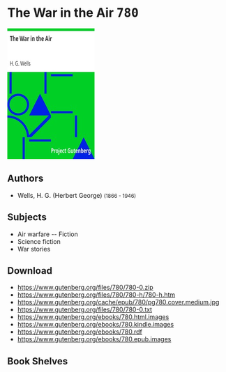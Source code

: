 # The War in the Air <kbd>780</kbd>

![](./cover.medium.jpg "")

## Authors


 - Wells, H. G. (Herbert George) <small>(1866 - 1946)</small>

## Subjects


 - Air warfare -- Fiction
 - Science fiction
 - War stories

## Download


 - https://www.gutenberg.org/files/780/780-0.zip
 - https://www.gutenberg.org/files/780/780-h/780-h.htm
 - https://www.gutenberg.org/cache/epub/780/pg780.cover.medium.jpg
 - https://www.gutenberg.org/files/780/780-0.txt
 - https://www.gutenberg.org/ebooks/780.html.images
 - https://www.gutenberg.org/ebooks/780.kindle.images
 - https://www.gutenberg.org/ebooks/780.rdf
 - https://www.gutenberg.org/ebooks/780.epub.images

## Book Shelves


